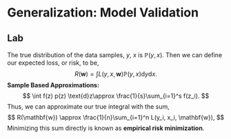 # Generalization: Model Validation
## Lab
The true distribution of the data samples, $y$, $x$ is $\mathbb{P}(y, x)$. Then we can define our expected loss, or risk, to be,
$$
R(\mathbf{w}) = \int L(y, x, \mathbf{w}) \mathbb{P}(y, x) \text{d}y \text{d}x.
$$
**Sample Based Approximations:**
$$
\int f(z) p(z) \text{d}z\approx \frac{1}{s}\sum_{i=1}^s f(z_i).
$$
Thus, we can approximate our true integral with the sum,
$$
R(\mathbf{w}) \approx \frac{1}{n}\sum_{i=1}^n L(y_i, x_i, \mathbf{w}),
$$
Minimizing this sum directly is known as **empirical risk minimization**.
